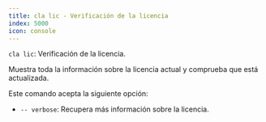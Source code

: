 ```yaml
---
title: cla lic - Verificación de la licencia
index: 5000
icon: console
---
```

`cla lic`: Verificación de la licencia.

Muestra toda la información sobre la licencia actual y comprueba que está actualizada.

Este comando acepta la siguiente opción:

- `-- verbose`: Recupera más información sobre la licencia.
